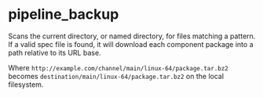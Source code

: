 # pipeline_backup

Scans the current directory, or named directory, for files matching a pattern. If a valid spec file is found, it will download each component package into a path relative to its URL base.

Where `http://example.com/channel/main/linux-64/package.tar.bz2` becomes `destination/main/linux-64/package.tar.bz2` on the local filesystem.

